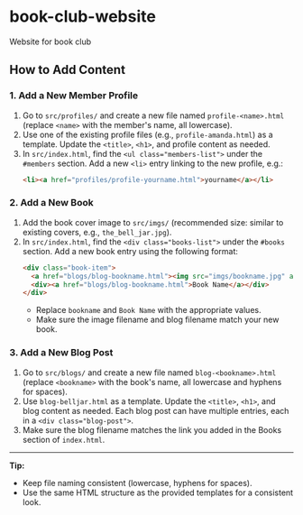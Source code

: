 # book-club-website
Website for book club

## How to Add Content

### 1. Add a New Member Profile
1. Go to `src/profiles/` and create a new file named `profile-<name>.html` (replace `<name>` with the member's name, all lowercase).
2. Use one of the existing profile files (e.g., `profile-amanda.html`) as a template. Update the `<title>`, `<h1>`, and profile content as needed.
3. In `src/index.html`, find the `<ul class="members-list">` under the `#members` section. Add a new `<li>` entry linking to the new profile, e.g.:
   ```html
   <li><a href="profiles/profile-yourname.html">yourname</a></li>
   ```

### 2. Add a New Book
1. Add the book cover image to `src/imgs/` (recommended size: similar to existing covers, e.g., `the_bell_jar.jpg`).
2. In `src/index.html`, find the `<div class="books-list">` under the `#books` section. Add a new book entry using the following format:
   ```html
   <div class="book-item">
     <a href="blogs/blog-bookname.html"><img src="imgs/bookname.jpg" alt="Book Name cover" class="book-cover"></a>
     <div><a href="blogs/blog-bookname.html">Book Name</a></div>
   </div>
   ```
   - Replace `bookname` and `Book Name` with the appropriate values.
   - Make sure the image filename and blog filename match your new book.

### 3. Add a New Blog Post
1. Go to `src/blogs/` and create a new file named `blog-<bookname>.html` (replace `<bookname>` with the book's name, all lowercase and hyphens for spaces).
2. Use `blog-belljar.html` as a template. Update the `<title>`, `<h1>`, and blog content as needed. Each blog post can have multiple entries, each in a `<div class="blog-post">`.
3. Make sure the blog filename matches the link you added in the Books section of `index.html`.

---

**Tip:**
- Keep file naming consistent (lowercase, hyphens for spaces).
- Use the same HTML structure as the provided templates for a consistent look.
